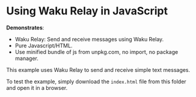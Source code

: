 # Using Waku Relay in JavaScript

**Demonstrates**:

- Waku Relay: Send and receive messages using Waku Relay.
- Pure Javascript/HTML.
- Use minified bundle of js from unpkg.com, no import, no package manager.

This example uses Waku Relay to send and receive simple text messages.

To test the example, simply download the `index.html` file from this folder and open it in a browser.
